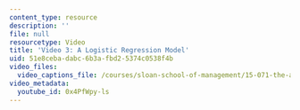 ```yaml
---
content_type: resource
description: ''
file: null
resourcetype: Video
title: 'Video 3: A Logistic Regression Model'
uid: 51e8ceba-dabc-6b3a-fbd2-5374c0538f4b
video_files:
  video_captions_file: /courses/sloan-school-of-management/15-071-the-analytics-edge-spring-2017/logistic-regression/the-framingham-heart-study-evaluating-risk-factors-to-save-lives/video-3-a-logistic-regression-model/video-3-a-logistic-regression-model-0/0x4PfWpy-ls.vtt
video_metadata:
  youtube_id: 0x4PfWpy-ls
---
```

